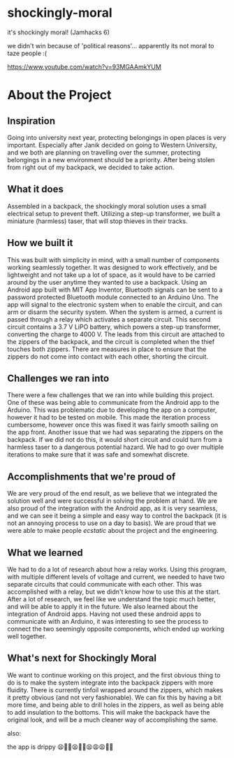 # shockingly-moral
it's shockingly moral! (Jamhacks 6)

we didn't win because of 'political reasons'... apparently its not moral to taze people :(

https://www.youtube.com/watch?v=93MGAAmkYUM

# About the Project
## Inspiration
Going into university next year, protecting belongings in open places is very important. Especially after Janik decided on going to Western University, and we both are planning on travelling over the summer, protecting belongings in a new environment should be a priority. After being stolen from right out of my backpack, we decided to take action.

## What it does
Assembled in a backpack, the shockingly moral solution uses a small electrical setup to prevent theft. Utilizing a step-up transformer, we built a miniature (harmless) taser, that will stop thieves in their tracks.

## How we built it
This was built with simplicity in mind, with a small number of components working seamlessly together. It was designed to work effectively, and be lightweight and not take up a lot of space, as it would have to be carried around by the user anytime they wanted to use a backpack. Using an Android app built with MIT App Inventor, Bluetooth signals can be sent to a password protected Bluetooth module connected to an Arduino Uno. The app will signal to the electronic system when to enable the circuit, and can arm or disarm the security system. When the system is armed, a current is passed through a relay which activates a separate circuit. This second circuit contains a 3.7 V LiPO battery, which powers a step-up transformer, converting the charge to 4000 V. The leads from this circuit are attached to the zippers of the backpack, and the circuit is completed when the thief touches both zippers. There are measures in place to ensure that the zippers do not come into contact with each other, shorting the circuit.

## Challenges we ran into
There were a few challenges that we ran into while building this project. One of these was being able to communicate from the Android app to the Arduino. This was problematic due to developing the app on a computer, however it had to be tested on mobile. This made the iteration process cumbersome, however once this was fixed it was fairly smooth sailing on the app front. Another issue that we had was separating the zippers on the backpack. If we did not do this, it would short circuit and could turn from a harmless taser to a dangerous potential hazard. We had to go over multiple iterations to make sure that it was safe and somewhat discrete.

## Accomplishments that we're proud of
We are very proud of the end result, as we believe that we integrated the solution well and were successful in solving the problem at hand. We are also proud of the integration with the Android app, as it is very seamless, and we can see it being a simple and easy way to control the backpack (it is not an annoying process to use on a day to basis). We are proud that we were able to make people *ecstatic* about the project and the engineering.

## What we learned
We had to do a lot of research about how a relay works. Using this program, with multiple different levels of voltage and current, we needed to have two separate circuits that could communicate with each other. This was accomplished with a relay, but we didn't know how to use this at the start. After a lot of research, we feel like we understand the topic much better, and will be able to apply it in the future. We also learned about the integration of Android apps. Having not used these android apps to communicate with an Arduino, it was interesting to see the process to connect the two seemingly opposite components, which ended up working well together.

## What's next for Shockingly Moral
We want to continue working on this project, and the first obvious thing to do is to make the system integrate into the backpack zippers with more fluidity. There is currently tinfoil wrapped around the zippers, which makes it pretty obvious (and not very fashionable). We can fix this by having a bit more time, and being able to drill holes in the zippers, as well as being able to add insulation to the bottoms. This will make the backpack have the original look, and will be a much cleaner way of accomplishing the same.

also:

the app is drippy 😫🥶🥶😫🧊🧊😫😩😩🥶🧊
